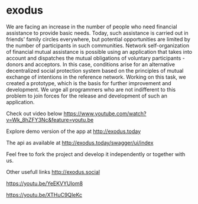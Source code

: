 # exodus
We are facing an increase in the number of people who need financial assistance to provide basic needs. 
Today, such assistance is carried out in friends' family circles everywhere, but potential opportunities
are limited by the number of participants in such communities. Network self-organization of financial
mutual assistance is possible using an application that takes into account and dispatches the mutual 
obligations of voluntary participants - donors and acceptors. In this case, conditions arise for an
alternative decentralized social protection system based on the principles of mutual exchange of intentions
in the reference network.  Working on this task, we created a prototype, which is the basis for further 
improvement and development.  We urge all programmers who are not indifferent to this problem to join 
forces for the release and development of such an application.

Check out video below
https://www.youtube.com/watch?v=Wk_8hZFY3Nc&feature=youtu.be

Explore demo version of the app at http://exodus.today

The api as available at http://exodus.today/swagger/ui/index

Feel free to fork the project and develop it independently or together with us.

Other usefull links
http://exodus.social

https://youtu.be/YeEKVYUlom8 

https://youtu.be/XTHuC9QIeKc


